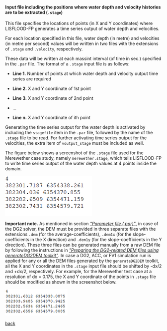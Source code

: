 #### Input file including the positions where water depth and velocity histories are to be extracted (`.stage`)

This file specifies the locations of points (in X and Y coordinates) where LISFLOOD-FP generates a time series output of water depth and velocities. 

For each location specified in this file, water depth (in metre) and velocities (in metre per second) values will be written in two files with the extensions of `.stage` and `.velocity`, respectively. 

These data will be written at each massint interval (of time in sec.) specified in the `.par` file. The format of a `.stage` input file is as follows:

- **Line 1.** Number of points at which water depth and velocity output time series are required

- **Line 2.** X and Y coordinate of 1st point

- **Line 3.** X and Y coordinate of 2nd point

- ...

- **Line n.** X and Y coordinate of ith point


Generating the time series output for the water depth is activated by including the `stagefile` item in the `.par` file, followed by the name of the `.stage` file to be read. For further activating time series output for the velocities, the extra item of `voutput_stage` must be included as well.

The figure below shows a screenshot of the `.stage` file used for the Merewether case study, namely `merewether.stage`, which tells LISFLOOD-FP to write time series output of the water depth values at 4 points inside the domain.

![image](/Figures/mer10.png)

**Important note.** As mentioned in section [*“Parameter file (.par)”*](/Merewether1-1.md), in case of the DG2 solver, the DEM must be provided in three separate files with the extensions `.dem` (for the average-coefficients), `.dem1x` (for the slope-coefficients in the X direction) and `.dem1y` (for the slope-coefficients in the Y direction). These three files can be generated manually from a raw DEM file by following the instructions in [*"Preparing the DG2-related DEM files using generateDG2DEM toolkit"*](/Merewether2-4.md). In case a DG2, ACC, or FV1 simulation run is applied for any or all the DEM files generated by the `generateDG2DEM` toolkit, all the X and Y coordinates in the `.stage` input file should be  shifted by -dx/2 and +dx/2, respectively. For example, for the Merewether test case at a resolution of dx = 0.175, the X and Y coordinate of the points in `.stage` file should be modified as shown in the screenshot below.

![image](/Figures/mer11.png)

[back](/Merewether1.md)
